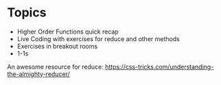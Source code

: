 # Topics
- Higher Order Functions quick recap
- Live Coding with exercises for reduce and other methods
- Exercises in breakout rooms
- 1-1s

An awesome resource for reduce:
https://css-tricks.com/understanding-the-almighty-reducer/